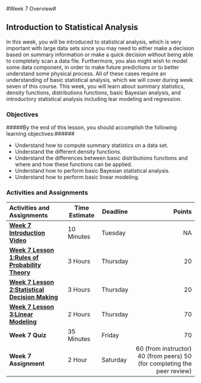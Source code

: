 #Week 7 Overview#
## Introduction to Statistical Analysis ##

In this week, you will be introduced to statistical analysis, which is very important with large data sets since you may need to either make a decision based on summary information or make a quick decision without being able to completely scan a data file. Furthermore, you also might wish to model some data component, in order to make future predictions or to better understand some physical process. All of these cases require an understanding of basic statistical analysis, which we will cover during week seven of this course. This week, you will learn about summary statistics, density functions, distributions functions, basic Bayesian analysis, and introductory statistical analysis including lear modeling and regression.

### Objectives ###

#####By the end of this lesson, you should accomplish the following learning objectives:######

- Understand how to compute summary statistics on a data set.
- Understand the different density functions.
- Understand the differences between basic distributions functions and where and how these functions can be applied.
- Understand how to perform basic Bayesian statistical analysis.
- Understand how to perform basic linear modeling.


### Activities and Assignments ###

|Activities and Assignments | Time Estimate | Deadline | Points|
|:------| -----|-------|----------:|
|**[Week 7 Introduction Video](https://mediaspace.illinois.edu/media/Week+Seven.mov/0_h6ao1v11/26162631)**|10 Minutes|Tuesday|NA|
|**[Week 7 Lesson 1:Rules of Probability Theory](lesson1.md)**| 3 Hours |Thursday| 20|
|**[Week 7 Lesson 2:Statistical Decision Making](lesson2.md)**| 3 Hours | Thursday | 20 |
|**[Week 7 Lesson 3:Linear Modeling](lesson3.md)**| 2 Hours | Thursday| 70 |
|**Week 7 Quiz**| 35 Minutes | Friday | 70|
|**Week 7 Assignment**| 2 Hour | Saturday | 60 (from instructor) 40 (from peers) 50 (for completing the peer review) | 

